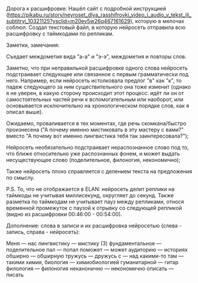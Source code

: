 Дорога к расшифровке:
Нашёл сайт с подробной инструкцией (https://pikabu.ru/story/neyroset_dlya_rasshifrovki_video_i_audio_v_tekst_ili_subtitryi_10321125?ysclid=m20ev5w26q467161629), которую в мелочах соблюл.
Создал текстовый файл, в которую нейросеть отправила всю расшифровку с таймкодами по репликам.


Заметки, замечания:

Съедает междометия вида "а-а" и "э-э", междометия и повторы слов.

Заметно, что при неправильной расшифровке одного слова нейросеть подстраивает следующее или связанное с первым грамматически под него. Например, если нейросеть истолковала предлог "в" как "к", то падеж следующего за ним существительного она тоже изменит (однако я не уверен, в какую сторону происходит этот процесс: идёт ли он от самостоятельных частей речи к вспомогательным или наоборот, или основывается исключительно на хронологическом порядке слов, как я описал выше).

Ожидаемо, проваливается в тех моментах, где речь скомкана/быстро произнесена ("А почему именно мистиковать в эту мастеру с вами?" вместо "А почему вот именно лингвистика тебя так заинтересовала?");

Нейросеть необязательно подстраивает нераспознанное слово под то, что ближе относительно уже распознанных фонем, и может выдать несуществующее слово (поделительное, филоногия, некономично);

Также нейросеть плохо справляется с делением текста на предложения по смыслу.

P.S. То, что не отображается в ELAN: нейросеть делит реплики на таймкоды не учитывая миллисекунд, округляет до секунд. Также разметка по таймкодам не учитывает пауз между репликами, относя временной промежуток с паузой к отрывку со следующей репликой (видно из расшифровки 00:46:00 - 00:54:00).


Дополнение: 
слова в записи и их расшифровка нейросетью (слева - запись, справа - нейросеть):

Меня — нас
лингвистику — мистику (3)
фундаментальное — поделительное
пал — попал
поможет — может
аудиторию — историях
обширно — обширную
тружусь — дружусь
с — над
какими-то там — такими
химия, биология — химиобиологией
гуманитарной — гитар
филология — филоногия
неканонично — некономично
описать — писать
